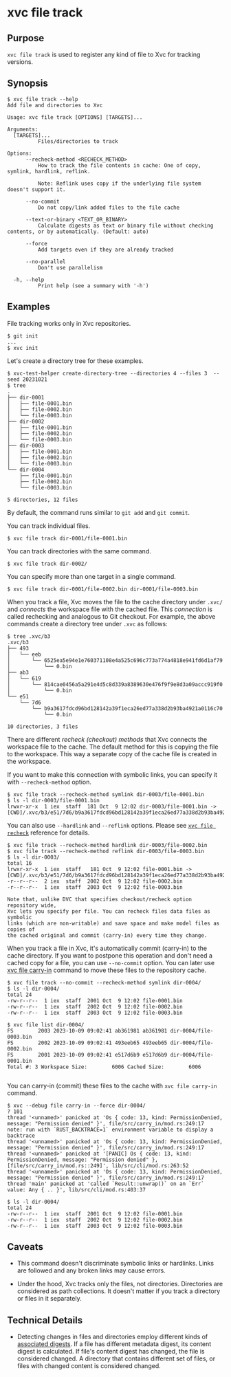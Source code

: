 # xvc file track

## Purpose

`xvc file track` is used to register any kind of file to Xvc for tracking versions.

## Synopsis 

```console
$ xvc file track --help
Add file and directories to Xvc

Usage: xvc file track [OPTIONS] [TARGETS]...

Arguments:
  [TARGETS]...
          Files/directories to track

Options:
      --recheck-method <RECHECK_METHOD>
          How to track the file contents in cache: One of copy, symlink, hardlink, reflink.
          
          Note: Reflink uses copy if the underlying file system doesn't support it.

      --no-commit
          Do not copy/link added files to the file cache

      --text-or-binary <TEXT_OR_BINARY>
          Calculate digests as text or binary file without checking contents, or by automatically. (Default: auto)

      --force
          Add targets even if they are already tracked

      --no-parallel
          Don't use parallelism

  -h, --help
          Print help (see a summary with '-h')

```

## Examples


File tracking works only in Xvc repositories.

```console
$ git init
...
$ xvc init

```
Let's create a directory tree for these examples. 

```console
$ xvc-test-helper create-directory-tree --directories 4 --files 3  --seed 20231021
$ tree
.
├── dir-0001
│   ├── file-0001.bin
│   ├── file-0002.bin
│   └── file-0003.bin
├── dir-0002
│   ├── file-0001.bin
│   ├── file-0002.bin
│   └── file-0003.bin
├── dir-0003
│   ├── file-0001.bin
│   ├── file-0002.bin
│   └── file-0003.bin
└── dir-0004
    ├── file-0001.bin
    ├── file-0002.bin
    └── file-0003.bin

5 directories, 12 files

```

By default, the command runs similar to `git add` and `git commit`. 

You can track individual files.

```console
$ xvc file track dir-0001/file-0001.bin
```

You can track directories with the same command. 

```console
$ xvc file track dir-0002/
```

You can specify more than one target in a single command. 

```console
$ xvc file track dir-0001/file-0002.bin dir-0001/file-0003.bin
```

When you track a file, Xvc moves the file to the cache directory under `.xvc/`
and _connects_ the workspace file with the cached file. This _connection_ is
called rechecking and analogous to Git checkout. For example, the above
commands create a directory tree under `.xvc` as follows: 

```console
$ tree .xvc/b3
.xvc/b3
├── 493
│   └── eeb
│       └── 6525ea5e94e1e760371108e4a525c696c773a774a4818e941fd6d1af79
│           └── 0.bin
├── ab3
│   └── 619
│       └── 814cae0456a5a291e4d5c8d339a8389630e476f9f9e8d3a09accc919f0
│           └── 0.bin
└── e51
    └── 7d6
        └── b9a3617fdcd96bd128142a39f1eca26ed77a338d2b93ba4921a0116c70
            └── 0.bin

10 directories, 3 files

```

There are different _recheck (checkout) methods_ that Xvc connects the
workspace file to the cache. The default method for this is copying the file to
the workspace. This way a separate copy of the cache file is created in the workspace. 

If you want to make this connection with symbolic links, you can specify it with `--recheck-method` option. 

```console
$ xvc file track --recheck-method symlink dir-0003/file-0001.bin
$ ls -l dir-0003/file-0001.bin
lrwxr-xr-x  1 iex  staff  181 Oct  9 12:02 dir-0003/file-0001.bin -> [CWD]/.xvc/b3/e51/7d6/b9a3617fdcd96bd128142a39f1eca26ed77a338d2b93ba4921a0116c70/0.bin

```

You can also use `--hardlink` and `--reflink` options. Please see [`xvc file recheck`](/ref/xvc-file-recheck/) reference for details.  

```console
$ xvc file track --recheck-method hardlink dir-0003/file-0002.bin
$ xvc file track --recheck-method reflink dir-0003/file-0003.bin
$ ls -l dir-0003/
total 16
lrwxr-xr-x  1 iex  staff   181 Oct  9 12:02 file-0001.bin -> [CWD]/.xvc/b3/e51/7d6/b9a3617fdcd96bd128142a39f1eca26ed77a338d2b93ba4921a0116c70/0.bin
-r--r--r--  2 iex  staff  2002 Oct  9 12:02 file-0002.bin
-r--r--r--  1 iex  staff  2003 Oct  9 12:02 file-0003.bin

```


```admonish info
Note that, unlike DVC that specifies checkout/recheck option repository wide,
Xvc lets you specify per file. You can recheck files data files as symbolic
links (which are non-writable) and save space and make model files as copies of
the cached original and commit (carry-in) every time they change.

```

When you track a file in Xvc, it's automatically commit (carry-in) to the cache
directory. If you want to postpone this operation and don't need a cached copy
for a file, you can use `--no-commit` option. You can later use [xvc file
carry-in](/ref/xvc-file-carry-in) command to move these files to the repository
cache.  

```console
$ xvc file track --no-commit --recheck-method symlink dir-0004/
$ ls -l dir-0004/
total 24
-rw-r--r--  1 iex  staff  2001 Oct  9 12:02 file-0001.bin
-rw-r--r--  1 iex  staff  2002 Oct  9 12:02 file-0002.bin
-rw-r--r--  1 iex  staff  2003 Oct  9 12:02 file-0003.bin

$ xvc file list dir-0004/
FS        2003 2023-10-09 09:02:41 ab361981 ab361981 dir-0004/file-0003.bin
FS        2002 2023-10-09 09:02:41 493eeb65 493eeb65 dir-0004/file-0002.bin
FS        2001 2023-10-09 09:02:41 e517d6b9 e517d6b9 dir-0004/file-0001.bin
Total #: 3 Workspace Size:        6006 Cached Size:        6006


```
You can carry-in (commit) these files to the cache with `xvc file carry-in` command. 

```console
$ xvc --debug file carry-in --force dir-0004/
? 101
thread '<unnamed>' panicked at 'Os { code: 13, kind: PermissionDenied, message: "Permission denied" }', file/src/carry_in/mod.rs:249:17
note: run with `RUST_BACKTRACE=1` environment variable to display a backtrace
thread '<unnamed>' panicked at 'Os { code: 13, kind: PermissionDenied, message: "Permission denied" }', file/src/carry_in/mod.rs:249:17
thread '<unnamed>' panicked at '[PANIC] Os { code: 13, kind: PermissionDenied, message: "Permission denied" }, [file/src/carry_in/mod.rs::249]', lib/src/cli/mod.rs:263:52
thread '<unnamed>' panicked at 'Os { code: 13, kind: PermissionDenied, message: "Permission denied" }', file/src/carry_in/mod.rs:249:17
thread 'main' panicked at 'called `Result::unwrap()` on an `Err` value: Any { .. }', lib/src/cli/mod.rs:403:37

$ ls -l dir-0004/
total 24
-rw-r--r--  1 iex  staff  2001 Oct  9 12:02 file-0001.bin
-rw-r--r--  1 iex  staff  2002 Oct  9 12:02 file-0002.bin
-rw-r--r--  1 iex  staff  2003 Oct  9 12:02 file-0003.bin

```


## Caveats

- This command doesn't discriminate symbolic links or hardlinks. 
Links are followed and any broken links may cause errors. 

- Under the hood, Xvc tracks only the files, not directories. 
Directories are considered as path collections.
It doesn't matter if you track a directory or files in it separately.

## Technical Details

- Detecting changes in files and directories employ different kinds of [associated digests](/concepts/associated-digest.md).
If a file has different metadata digest, its content digest is calculated.
If file's content digest has changed, the file is considered changed.
A directory that contains different set of files, or files with changed content is considered changed.



